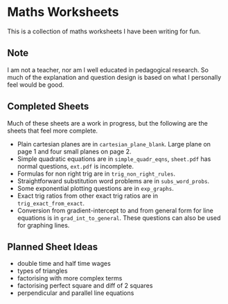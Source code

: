 # Maths Worksheets

This is a collection of maths worksheets I have been
writing for fun.

## Note

I am not a teacher, nor am I well educated in pedagogical 
research. So much of the explanation and question design 
is based on what I personally feel would be good.

## Completed Sheets

Much of these sheets are a work in progress, but the following
are the sheets that feel more complete.

- Plain cartesian planes are in `cartesian_plane_blank`.
  Large plane on page 1 and four small planes on page 2.
- Simple quadratic equations are in `simple_quadr_eqns`,
  `sheet.pdf` has normal questions, `ext.pdf` is incomplete.
- Formulas for non right trig are in `trig_non_right_rules`.
- Straightforward substitution word problems are in
  `subs_word_probs`.
- Some exponential plotting questions are in `exp_graphs`.
- Exact trig ratios from other exact trig ratios are 
  in `trig_exact_from_exact`.
- Conversion from gradient-intercept to and from general 
  form for line equations is in `grad_int_to_general`. 
  These questions can also be used for graphing lines.

## Planned Sheet Ideas

- double time and half time wages
- types of triangles
- factorising with more complex terms
- factorising perfect square and diff of 2 squares
- perpendicular and parallel line equations
